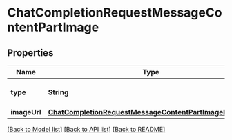 # ChatCompletionRequestMessageContentPartImage

## Properties
Name | Type | Description | Notes
------------ | ------------- | ------------- | -------------
**type** | **String** | The type of the content part. | 
**imageUrl** | [**ChatCompletionRequestMessageContentPartImageImageUrl**](ChatCompletionRequestMessageContentPartImageImageUrl.md) |  | 

[[Back to Model list]](../README.md#documentation-for-models) [[Back to API list]](../README.md#documentation-for-api-endpoints) [[Back to README]](../README.md)


